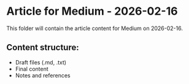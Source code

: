 # Article for Medium - 2026-02-16

This folder will contain the article content for Medium on 2026-02-16.

## Content structure:
- Draft files (.md, .txt)
- Final content
- Notes and references
